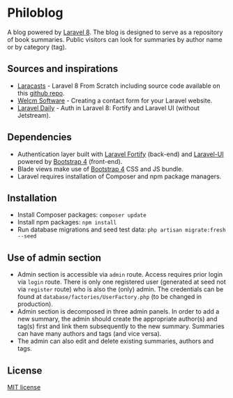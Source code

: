 # Philoblog

A blog powered by [Laravel 8](https://laravel.com/docs/8.x). The blog is designed to serve as a repository of book summaries. Public visitors can look for summaries by author name or by category (tag).

## Sources and inspirations

- [Laracasts](https://laracasts.com/series/laravel-8-from-scratch) - Laravel 8 From Scratch including source code available on this [github repo](https://github.com/JeffreyWay/Laravel-From-Scratch-Blog-Project).
- [Welcm Software](https://welcm.uk/blog/creating-a-contact-form-for-your-laravel-website) - Creating a contact form for your Laravel website.
- [Laravel Daily](https://www.youtube.com/watch?v=NuGBzmHlINQ) - Auth in Laravel 8: Fortify and Laravel UI (without Jetstream).

## Dependencies

- Authentication layer built with [Laravel Fortify](https://laravel.com/docs/8.x/fortify) (back-end) and [Laravel-UI](https://github.com/laravel/ui) powered by [Bootstrap 4](https://getbootstrap.com/docs/4.6/getting-started/introduction/) (front-end).
- Blade views make use of [Bootstrap 4](https://getbootstrap.com/docs/4.6/getting-started/introduction/) CSS and JS bundle.
- Laravel requires installation of Composer and npm package managers.

## Installation

- Install Composer packages: `composer update`
- Install npm packages: `npm install`
- Run database migrations and seed test data: `php artisan migrate:fresh --seed`

## Use of admin section

- Admin section is accessible via `admin` route. Access requires prior login via `login` route. There is only one registered user (generated at seed not via `register` route) who is also the (only) admin. The credentials can be found at `database/factories/UserFactory.php` (to be changed in production).
- Admin section is decomposed in three admin panels. In order to add a new summary, the admin should create the appropriate author(s) and tag(s) first and link them subsequently to the new summary. Summaries can have many authors and tags (and vice versa).
- The admin can also edit and delete existing summaries, authors and tags.

## License

[MIT license](https://opensource.org/licenses/MIT)
